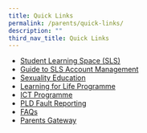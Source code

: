 ```yaml
---
title: Quick Links
permalink: /parents/quick-links/
description: ""
third_nav_title: Quick Links
---
```

<ul>
<li><a href="https://vle.learning.moe.edu.sg/login" target="_blank" rel="noopener">Student Learning Space (SLS)</a></li>
<li><a href="/files/SLS-Account-Management-Guide-for-Sec-Students.pdf" target="_blank" rel="noopener">Guide to SLS Account Management</a></li>
<li><a href="/parents/quick-links/sexuality-education/" target="_blank" rel="noopener">Sexuality Education</a></li>
<li><a href="/parents/quick-links/learning-for-life-programme" target="_blank" rel="noopener">Learning for Life Programme</a></li>
<li><a href="https://sites.google.com/moe.edu.sg/cbssict/home" target="_blank" rel="noopener">ICT Programme</a></li>
<li><a href="/parents/quick-links/pld-fault-reporting" target="_blank" rel="noopener">PLD Fault Reporting</a></li>
<li><a href="/faq/" target="_blank" rel="noopener">FAQs</a></li>
<li><a href="https://pg.moe.edu.sg/" target="_blank" rel="noopener">Parents Gateway</a></li>
</ul>